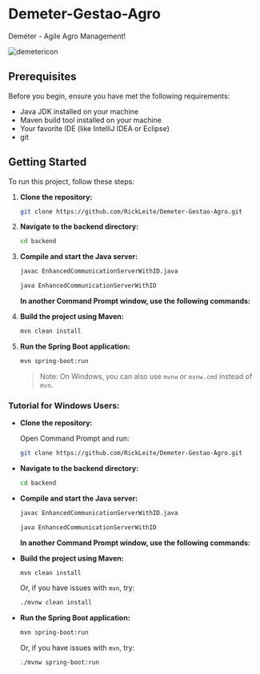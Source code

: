 # Demeter-Gestao-Agro
Deméter - Agile Agro Management!

![demetericon](https://github.com/RickLeite/Demeter-Gestao-Agro/assets/104083139/ba971c2c-3761-4047-beab-f29e0b70e9dd)


## Prerequisites

Before you begin, ensure you have met the following requirements:

- Java JDK installed on your machine
- Maven build tool installed on your machine
- Your favorite IDE (like IntelliJ IDEA or Eclipse)
- git

## Getting Started

To run this project, follow these steps:

1. **Clone the repository:**

    ```bash
    git clone https://github.com/RickLeite/Demeter-Gestao-Agro.git
    ```

2. **Navigate to the backend directory:**

    ```bash
    cd backend
    ```

3. **Compile and start the Java server:**

    ```bash
    javac EnhancedCommunicationServerWithID.java
    ```

    ```bash
    java EnhancedCommunicationServerWithID
    ```

    **In another Command Prompt window, use the following commands:**

4. **Build the project using Maven:**

    ```bash
    mvn clean install
    ```

5. **Run the Spring Boot application:**

    ```bash
    mvn spring-boot:run
    ```

    > Note: On Windows, you can also use `mvnw` or `mvnw.cmd` instead of `mvn`.

### Tutorial for Windows Users:

- **Clone the repository:**

    Open Command Prompt and run:

    ```bash
    git clone https://github.com/RickLeite/Demeter-Gestao-Agro.git
    ```

- **Navigate to the backend directory:**

    ```bash
    cd backend
    ```

- **Compile and start the Java server:**

    ```bash
    javac EnhancedCommunicationServerWithID.java
    ```

    ```bash
    java EnhancedCommunicationServerWithID
    ```

    **In another Command Prompt window, use the following commands:**

- **Build the project using Maven:**

    ```bash
    mvn clean install
    ```

    Or, if you have issues with `mvn`, try:

    ```bash
    ./mvnw clean install
    ```

- **Run the Spring Boot application:**

    ```bash
    mvn spring-boot:run
    ```

    Or, if you have issues with `mvn`, try:

    ```bash
    ./mvnw spring-boot:run
    ```

